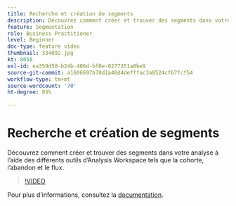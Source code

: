 ```yaml
---
title: Recherche et création de segments
description: Découvrez comment créer et trouver des segments dans votre analyse à l’aide des différents outils d’Analysis Workspace tels que la cohorte, l’abandon et le flux.
feature: Segmentation
role: Business Practitioner
level: Beginner
doc-type: feature video
thumbnail: 334092.jpg
kt: 8058
exl-id: ea359d50-b24b-406d-bf0e-0277351a0be9
source-git-commit: a1606697b78d1a48d4defffac3a8524cfb7fcf54
workflow-type: tm+mt
source-wordcount: '70'
ht-degree: 85%

---
```


# Recherche et création de segments

Découvrez comment créer et trouver des segments dans votre analyse à l’aide des différents outils d’Analysis Workspace tels que la cohorte, l’abandon et le flux.

>[!VIDEO](https://video.tv.adobe.com/v/334092/?quality=12&learn=on)

Pour plus dʼinformations, consultez la [documentation](https://experienceleague.adobe.com/docs/analytics/components/segmentation/segmentation-workflow/seg-workflow.html?lang=en).
